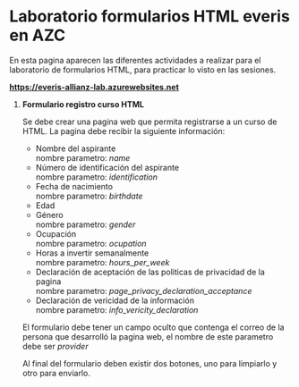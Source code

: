 <h1>Laboratorio formularios HTML everis en AZC</h1>

<p>En esta pagina aparecen las diferentes actividades a realizar para el laboratorio de formularios HTML, para practicar lo visto en las sesiones.</p>

<a href="https://everis-allianz-lab.azurewebsites.net"><strong>https://everis-allianz-lab.azurewebsites.net</strong></a>

<ol>
    <li>
        <strong>Formulario registro curso HTML</strong>
        <br />
        <p>
            Se debe crear una pagina web que permita registrarse a un curso de HTML. La pagina debe recibir la siguiente información:
        </p>
        <ul>
            <li>
                Nombre del aspirante
                <br />
                nombre parametro: <em>name</em>
            </li>
            <li>
                Número de identificación del aspirante
                <br />
                nombre parametro: <em>identification</em>
            </li>
            <li>
                Fecha de nacimiento
                <br />
                nombre parametro: <em>birthdate</em>
            </li>
            <li>
                Edad
            </li>
            <li>
                Género
                <br />
                nombre parametro: <em>gender</em>
            </li>
            <li>
                Ocupación
                <br />
                nombre parametro: <em>ocupation</em>
            </li>
            <li>
                Horas a invertir semanalmente
                <br />
                nombre parametro: <em>hours_per_week</em>
            </li>
            <li>
                Declaración de aceptación de las politicas de privacidad de la pagina
                <br />
                nombre parametro: <em>page_privacy_declaration_acceptance</em>
            </li>
            <li>
                Declaración de vericidad de la información
                <br />
                nombre parametro: <em>info_vericity_declaration</em>
            </li>
        </ul>
        <p>
            El formulario debe tener un campo oculto que contenga el correo de la persona que desarrolló la pagina web, el nombre de este parametro debe ser <em>provider</em>
        </p>
        <p>
            Al final del formulario deben existir dos botones, uno para limpiarlo y otro para enviarlo.
        </p>
    </li>
</ol>